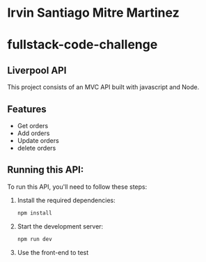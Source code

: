 # Irvin Santiago Mitre Martinez

# fullstack-code-challenge

## Liverpool API

This project consists of an MVC API built with javascript and Node.

## Features

- Get orders
- Add orders
- Update orders
- delete orders

## Running this API:

To run this API, you'll need to follow these steps:

1. Install the required dependencies:

   ```bash
   npm install
   ```

2. Start the development server:

   ```bash
   npm run dev
   ```

3. Use the front-end to test